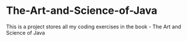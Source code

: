 # The-Art-and-Science-of-Java
This is a project stores all my coding exercises in the book - The Art and Science of Java
